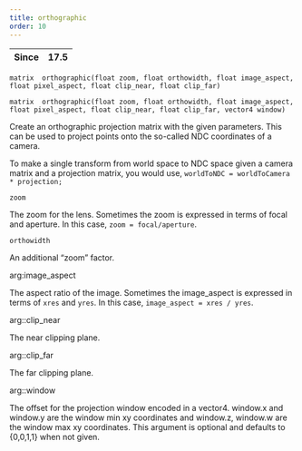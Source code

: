 ```yaml
---
title: orthographic
order: 10
---
```

| Since | 17.5 |
| --- | --- |

`matrix  orthographic(float zoom, float orthowidth, float image_aspect, float pixel_aspect, float clip_near, float clip_far)`

`matrix  orthographic(float zoom, float orthowidth, float image_aspect, float pixel_aspect, float clip_near, float clip_far, vector4 window)`

Create an orthographic projection matrix with the given parameters. This can be used to project points onto the so-called NDC coordinates of a camera.

To make a single transform from world space to NDC space given a camera matrix and a projection matrix, you would use, `worldToNDC = worldToCamera * projection;`

`zoom`

The zoom for the lens. Sometimes the zoom is expressed in terms of focal and aperture. In this case, `zoom = focal/aperture`.

`orthowidth`

An additional “zoom” factor.

arg:image_aspect

The aspect ratio of the image. Sometimes the image_aspect is expressed in terms of `xres` and `yres`. In this case, `image_aspect = xres / yres`.

arg::clip_near

The near clipping plane.

arg::clip_far

The far clipping plane.

arg::window

The offset for the projection window encoded in a vector4.
window.x and window.y are the window min xy coordinates and
window.z, window.w are the window max xy coordinates.
This argument is optional and defaults to {0,0,1,1} when not given.
